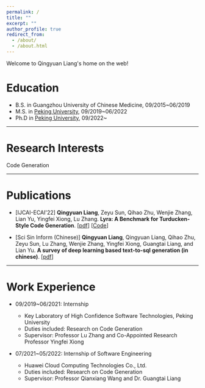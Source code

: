 ```yaml
---
permalink: /
title: ""
excerpt: ""
author_profile: true
redirect_from: 
  - /about/
  - /about.html
---
```


Welcome to Qingyuan Liang's home on the web!

# Education
* B.S. in Guangzhou University of Chinese Medicine, 09/2015~06/2019
* M.S. in [Peking University](http://english.pku.edu.cn/), 09/2019~06/2022
* Ph.D in [Peking University](http://english.pku.edu.cn/), 09/2022~

-----

# Research Interests

Code Generation

-----

# Publications

- [IJCAI-ECAI'22] **Qingyuan Liang**, Zeyu Sun, Qihao Zhu, Wenjie Zhang, Lian Yu, Yingfei Xiong, Lu Zhang. **Lyra: A Benchmark for Turducken-Style Code Generation**. [[pdf](https://arxiv.org/abs/2108.12144)] [[Code](https://github.com/LIANGQINGYUAN/Lyra)]

- [Sci Sin Inform (Chinese)] **Qingyuan Liang**, Qingyuan Liang, Qihao Zhu, Zeyu Sun, Lu Zhang, Wenjie Zhang, Yingfei Xiong, Guangtai Liang, and Lian Yu. **A survey of deep learning based text-to-sql generation (in chinese)**.  [[pdf](https://doi.org/10.1360/SSI-2021-0316)]

-----

# Work Experience

* 09/2019~06/2021: Internship
  * Key Laboratory of High Confidence Software Technologies, Peking University
  * Duties included: Research on Code Generation
  * Supervisor: Professor Lu Zhang and Co-Appointed Research Professor Yingfei Xiong

* 07/2021~05/2022: Internship of Software Engineering
  * Huawei Cloud Computing Technologies Co., Ltd.
  * Duties included: Research on Code Generation
  * Supervisor: Professor Qianxiang Wang and Dr. Guangtai Liang

